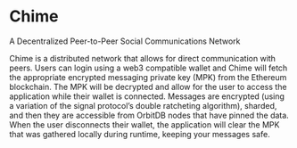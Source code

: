 # Chime

A Decentralized Peer-to-Peer Social Communications Network

Chime is a distributed network that allows for direct communication with peers. Users can login using a web3 compatible wallet and Chime will fetch the appropriate encrypted messaging private key (MPK) from the Ethereum blockchain. The MPK will be decrypted and allow for the user to access the application while their wallet is connected. Messages are encrypted (using a variation of the signal protocol’s double ratcheting algorithm), sharded, and then they are accessible from OrbitDB nodes that have pinned the data. When the user disconnects their wallet, the application will clear the MPK that was gathered locally during runtime, keeping your messages safe.